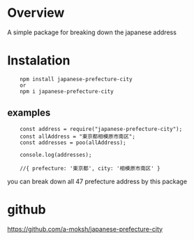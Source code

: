 # Overview

A simple package for breaking down the japanese address

# Instalation

        npm install japanese-prefecture-city
        or
        npm i japanese-prefecture-city

## examples

        const address = require("japanese-prefecture-city");
        const allAddress = "東京都相模原市南区";
        const addresses = poo(allAddress);

        console.log(addresses);

        //{ prefecture: '東京都', city: '相模原市南区' }

you can break down all 47 prefecture address by this package

# github

https://github.com/a-moksh/japanese-prefecture-city
